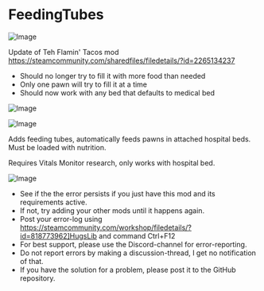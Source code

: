 # FeedingTubes

![Image](https://i.imgur.com/buuPQel.png)

Update of Teh Flamin' Tacos mod
https://steamcommunity.com/sharedfiles/filedetails/?id=2265134237

- Should no longer try to fill it with more food than needed
- Only one pawn will try to fill it at a time
- Should now work with any bed that defaults to medical bed

![Image](https://i.imgur.com/pufA0kM.png)

	
![Image](https://i.imgur.com/Z4GOv8H.png)

Adds feeding tubes, automatically feeds pawns in attached hospital beds. Must be loaded with nutrition.

Requires Vitals Monitor research, only works with hospital bed.

![Image](https://i.imgur.com/PwoNOj4.png)



-  See if the the error persists if you just have this mod and its requirements active.
-  If not, try adding your other mods until it happens again.
-  Post your error-log using https://steamcommunity.com/workshop/filedetails/?id=818773962]HugsLib and command Ctrl+F12
-  For best support, please use the Discord-channel for error-reporting.
-  Do not report errors by making a discussion-thread, I get no notification of that.
-  If you have the solution for a problem, please post it to the GitHub repository.



